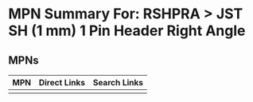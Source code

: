 



# MPN Summary For: RSHPRA > JST SH (1 mm) 1 Pin Header Right Angle

## MPNs
  

|MPN|Direct Links|Search Links|
| :--- | :--- | :--- |
||||
